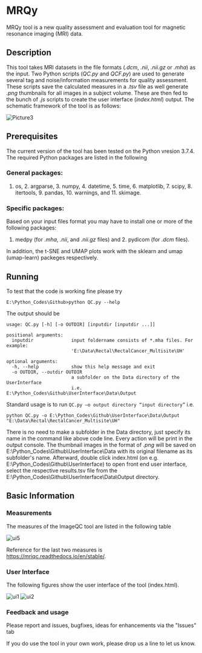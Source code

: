 # MRQy

MRQy tool is a new quality assessment and evaluation tool for magnetic resonance imaging (MRI) data.

## Description


This tool takes MRI datasets in the file formats (_.dcm_, _.nii_, _.nii.gz_ or _.mha_) as the input. Two Python scripts (_QC.py_ and _QCF.py_) are used to generate several tag and noise/information measurements for quality assessment. These scripts save the calculated measures in a  _.tsv_ file as well generate _.png_ thumbnails for all images in a subject volume. These are then fed to the bunch of _.js_ scripts to create the user interface (_index.html_) output. The schematic framework of the tool is as follows:



![Picture3](https://user-images.githubusercontent.com/50635618/75573579-22abcf00-5a2b-11ea-9332-1e6892bea383.png)


## Prerequisites

The current version of the tool has been tested on the Python vresion 3.7.4. The required Python packages are listed in the following

### General packages:

1. os, 2. argparse, 3. numpy, 4. datetime, 5. time, 6. matplotlib, 7. scipy, 8. itertools, 9. pandas, 10. warnings, and 11. skimage.

### Specific packages:

Based on your input files format you may have to install one or more of the following packages: 
1. medpy (for _.mha_, _.nii_, and _.nii.gz_ files) and 2. pydicom (for _.dcm_ files).

In addition, the t-SNE and UMAP plots work with the sklearn and umap (umap-learn) packeges respectively. 


## Running

To test that the code is working fine please try
```
E:\Python_Codes\Github>python QC.py --help

```
The output should be 
```
usage: QC.py [-h] [-o OUTDIR] [inputdir [inputdir ...]]

positional arguments:
  inputdir              input foldername consists of *.mha files. For example:
                        'E:\Data\Rectal\RectalCancer_Multisite\UH'

optional arguments:
  -h, --help            show this help message and exit
  -o OUTDIR, --outdir OUTDIR
                        a subfolder on the Data directory of the UserInterface
                        i.e. E:\Python_Codes\Github\UserInterface\Data\Output
```
Standard usage is to run ``` QC.py –o output directory “input directory” ``` i.e. 

```
python QC.py -o E:\Python_Codes\Github\UserInterface\Data\Output "E:\Data\Rectal\RectalCancer_Multisite\UH"

```
There is no need to make a subfolder in the Data directory, just specify its name in the command like above code line.
Every action will be print in the output console. The thumbnail images in the format of _.png_ will be saved on E:\Python_Codes\Github\UserInterface\Data with its original filename as its subfolder's name. Afterward, double click index.html (on e.g. E:\Python_Codes\Github\UserInterface) to open front end user interface, select the respective results.tsv file from the E:\Python_Codes\Github\UserInterface\Data\Output directory.

## Basic Information 

### Measurements

The measures of the ImageQC tool are listed in the following table

![ui5](https://user-images.githubusercontent.com/50635618/75052362-7c495200-549d-11ea-8b7f-e52ef4fe5570.PNG)

Reference for the last two measures is  https://mriqc.readthedocs.io/en/stable/.

### User Interface

The following figures show the user interface of the tool (index.html). 

![ui1](https://user-images.githubusercontent.com/50635618/75050129-633ea200-5499-11ea-81b6-4140ac6458a3.PNG)
![ui2](https://user-images.githubusercontent.com/50635618/75050201-8a956f00-5499-11ea-8aa7-19babc98cb70.PNG)


### Feedback and usage

Please report and issues, bugfixes, ideas for enhancements via the "Issues" tab

If you do use the tool in your own work, please drop us a line to let us know.
